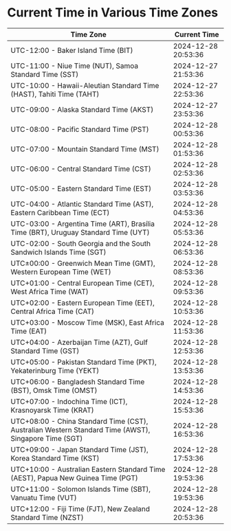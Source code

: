 # Current Time in Various Time Zones

| Time Zone | Current Time |
|-----------|--------------|
| UTC-12:00 - Baker Island Time (BIT) | 2024-12-28 20:53:36 |
| UTC-11:00 - Niue Time (NUT), Samoa Standard Time (SST) | 2024-12-27 21:53:36 |
| UTC-10:00 - Hawaii-Aleutian Standard Time (HAST), Tahiti Time (TAHT) | 2024-12-27 22:53:36 |
| UTC-09:00 - Alaska Standard Time (AKST) | 2024-12-27 23:53:36 |
| UTC-08:00 - Pacific Standard Time (PST) | 2024-12-28 00:53:36 |
| UTC-07:00 - Mountain Standard Time (MST) | 2024-12-28 01:53:36 |
| UTC-06:00 - Central Standard Time (CST) | 2024-12-28 02:53:36 |
| UTC-05:00 - Eastern Standard Time (EST) | 2024-12-28 03:53:36 |
| UTC-04:00 - Atlantic Standard Time (AST), Eastern Caribbean Time (ECT) | 2024-12-28 04:53:36 |
| UTC-03:00 - Argentina Time (ART), Brasília Time (BRT), Uruguay Standard Time (UYT) | 2024-12-28 05:53:36 |
| UTC-02:00 - South Georgia and the South Sandwich Islands Time (SGT) | 2024-12-28 06:53:36 |
| UTC±00:00 - Greenwich Mean Time (GMT), Western European Time (WET) | 2024-12-28 08:53:36 |
| UTC+01:00 - Central European Time (CET), West Africa Time (WAT) | 2024-12-28 09:53:36 |
| UTC+02:00 - Eastern European Time (EET), Central Africa Time (CAT) | 2024-12-28 10:53:36 |
| UTC+03:00 - Moscow Time (MSK), East Africa Time (EAT) | 2024-12-28 11:53:36 |
| UTC+04:00 - Azerbaijan Time (AZT), Gulf Standard Time (GST) | 2024-12-28 12:53:36 |
| UTC+05:00 - Pakistan Standard Time (PKT), Yekaterinburg Time (YEKT) | 2024-12-28 13:53:36 |
| UTC+06:00 - Bangladesh Standard Time (BST), Omsk Time (OMST) | 2024-12-28 14:53:36 |
| UTC+07:00 - Indochina Time (ICT), Krasnoyarsk Time (KRAT) | 2024-12-28 15:53:36 |
| UTC+08:00 - China Standard Time (CST), Australian Western Standard Time (AWST), Singapore Time (SGT) | 2024-12-28 16:53:36 |
| UTC+09:00 - Japan Standard Time (JST), Korea Standard Time (KST) | 2024-12-28 17:53:36 |
| UTC+10:00 - Australian Eastern Standard Time (AEST), Papua New Guinea Time (PGT) | 2024-12-28 19:53:36 |
| UTC+11:00 - Solomon Islands Time (SBT), Vanuatu Time (VUT) | 2024-12-28 19:53:36 |
| UTC+12:00 - Fiji Time (FJT), New Zealand Standard Time (NZST) | 2024-12-28 20:53:36 |
